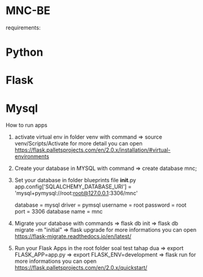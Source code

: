# MNC-BE

requirements:
# Python 
# Flask
# Mysql

How to run apps

1. activate virtual env in folder venv with command => source venv/Scripts/Activate
    for more detail you can open https://flask.palletsprojects.com/en/2.0.x/installation/#virtual-environments

2. Create your database in MYSQL with command => create database mnc; 

3. Set your database in folder blueprints file __init__.py
    app.config['SQLALCHEMY_DATABASE_URI'] = 'mysql+pymysql://root:root@127.0.0.1:3306/mnc'

    database = mysql
    driver = pymsql
    username = root
    password = root
    port = 3306
    database name = mnc

4. Migrate your database with commands 
    => flask db init
    => flask db migrate -m "initial"
    => flask upgrade
    for more informations you can open https://flask-migrate.readthedocs.io/en/latest/

5. Run your Flask Apps in the root folder soal test tahap dua
    => export FLASK_APP=app.py
    => export FLASK_ENV=development
    => flask run 
    for more informations you can open https://flask.palletsprojects.com/en/2.0.x/quickstart/


